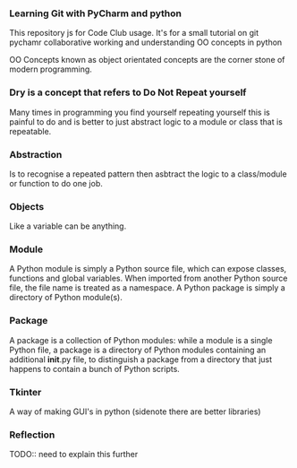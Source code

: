 ### Learning Git with PyCharm and python
This repository js for Code Club usage. It's for a small tutorial on git pychamr collaborative working and understanding OO concepts in python

OO Concepts known as object orientated concepts are the corner stone of modern programming.

### Dry is a concept that refers to Do Not Repeat yourself
Many times in programming you find yourself repeating yourself this is painful to do and is better to just abstract logic to a module or class that is repeatable.

### Abstraction
Is to recognise a repeated pattern then asbtract the logic to a class/module or function to do one job.

### Objects
Like a variable can be anything.

### Module
A Python module is simply a Python source file, which can expose classes, functions and global variables. When imported from another Python source file, the file name is treated as a namespace. A Python package is simply a directory of Python module(s).

### Package
A package is a collection of Python modules: while a module is a single Python file, a package is a directory of Python modules containing an additional __init__.py file, to distinguish a package from a directory that just happens to contain a bunch of Python scripts.


### Tkinter
A way of making GUI's in python (sidenote there are better libraries)

### Reflection
TODO:: need to explain this further
